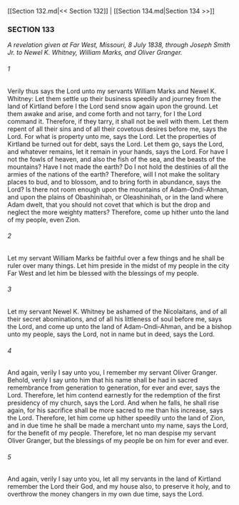 [[Section 132.md|<< Section 132]]  |  [[Section 134.md|Section 134 >>]]

### SECTION 133

*A revelation given at Far West, Missouri, 8 July 1838, through Joseph Smith Jr. to Newel K. Whitney, William Marks, and Oliver Granger.*

###### 1
Verily thus says the Lord unto my servants William Marks and Newel K. Whitney: Let them settle up their business speedily and journey from the land of Kirtland before I the Lord send snow again upon the ground. Let them awake and arise, and come forth and not tarry, for I the Lord command it. Therefore, if they tarry, it shall not be well with them. Let them repent of all their sins and of all their covetous desires before me, says the Lord. For what is property unto me, says the Lord. Let the properties of Kirtland be turned out for debt, says the Lord. Let them go, says the Lord, and whatever remains, let it remain in your hands, says the Lord. For have I not the fowls of heaven, and also the fish of the sea, and the beasts of the mountains? Have I not made the earth? Do I not hold the destinies of all the armies of the nations of the earth? Therefore, will I not make the solitary places to bud, and to blossom, and to bring forth in abundance, says the Lord? Is there not room enough upon the mountains of Adam-Ondi-Ahman, and upon the plains of Obashinihah, or Oleashinihah, or in the land where Adam dwelt, that you should not covet that which is but the drop and neglect the more weighty matters? Therefore, come up hither unto the land of my people, even Zion.

###### 2
Let my servant William Marks be faithful over a few things and he shall be ruler over many things. Let him preside in the midst of my people in the city Far West and let him be blessed with the blessings of my people.

###### 3
Let my servant Newel K. Whitney be ashamed of the Nicolaitans, and of all their secret abominations, and of all his littleness of soul before me, says the Lord, and come up unto the land of Adam-Ondi-Ahman, and be a bishop unto my people, says the Lord, not in name but in deed, says the Lord.

###### 4
And again, verily I say unto you, I remember my servant Oliver Granger. Behold, verily I say unto him that his name shall be had in sacred remembrance from generation to generation, for ever and ever, says the Lord. Therefore, let him contend earnestly for the redemption of the first presidency of my church, says the Lord. And when he falls, he shall rise again, for his sacrifice shall be more sacred to me than his increase, says the Lord. Therefore, let him come up hither speedily unto the land of Zion, and in due time he shall be made a merchant unto my name, says the Lord, for the benefit of my people. Therefore, let no man despise my servant Oliver Granger, but the blessings of my people be on him for ever and ever.

###### 5
And again, verily I say unto you, let all my servants in the land of Kirtland remember the Lord their God, and my house also, to preserve it holy, and to overthrow the money changers in my own due time, says the Lord.